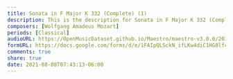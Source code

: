 ```yaml
---
title: Sonata in F Major K 332 (Complete) (1)
description: This is the description for Sonata in F Major K 332 (Complete) by Wolfgang Amadeus Mozart
composers: [Wolfgang Amadeus Mozart]
periods: [Classical]
audioURL: https://OpenMusicDataset.github.io/Maestro/maestro-v3.0.0/2015/MIDI-Unprocessed_R1_D1-9-12_mid--AUDIO-from_mp3_11_R1_2015_wav--1.midi
formURL: https://docs.google.com/forms/d/e/1FAIpQLSckN_ifLKw4diC1HG8lfcocpqvAev0v4-hYIcWQdOWzsZZdpA/viewform
comments: true
share: true
date: 2021-08-08T07:43:13-06:00
---
```

